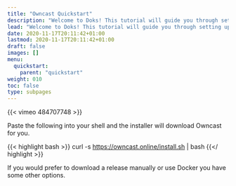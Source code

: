 ```yaml
---
title: "Owncast Quickstart"
description: "Welcome to Doks! This tutorial will guide you through setting up and deploying your first Doks site."
lead: "Welcome to Doks! This tutorial will guide you through setting up and deploying your first Doks site."
date: 2020-11-17T20:11:42+01:00
lastmod: 2020-11-17T20:11:42+01:00
draft: false
images: []
menu:
  quickstart:
    parent: "quickstart"
weight: 010
toc: false
type: subpages
---
```

{{< vimeo 484707748 >}}

Paste the following into your shell and the installer will download Owncast for you.

{{< highlight bash >}}
curl -s https://owncast.online/install.sh | bash
{{</ highlight >}}

If you would prefer to download a release manually or use Docker you have some other options.
